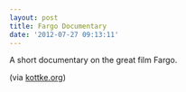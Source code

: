 ```yaml
---
layout: post
title: Fargo Documentary
date: '2012-07-27 09:13:11'
---
```


A short documentary on the great film Fargo.

(via [kottke.org](http://kottke.org/12/07/fargo-documentary))